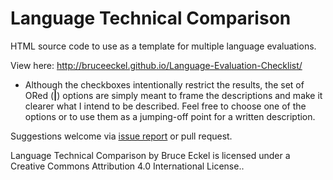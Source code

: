 Language Technical Comparison
=============================

HTML source code to use as a template for multiple language evaluations.

View here: http://bruceeckel.github.io/Language-Evaluation-Checklist/

-   Although the checkboxes intentionally restrict the results, the set of ORed
    (**\|**) options are simply meant to frame the descriptions and make it
    clearer what I intend to be described. Feel free to choose one of the
    options or to use them as a jumping-off point for a written description.

Suggestions welcome via [issue
report](<https://github.com/BruceEckel/Language-Evaluation-Checklist/issues>) or
pull request.

Language Technical Comparison by Bruce Eckel is licensed under a Creative
Commons Attribution 4.0 International License..
